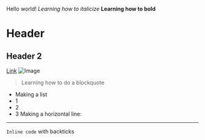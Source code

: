 Hello world!
*Learning how to italicize* 
**Learning how to bold**
# Header
## Header 2
[Link](http://learninghowtoaddalink.com)
![Image](http://learninghowtoaddanimage/a.png)
> Learning how to do a blockquote

* Making a list
* 1
* 2
* 3
Making a horizontal line:
---
`Inline code` with backticks
